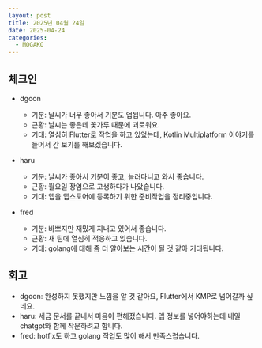 ```yaml
---
layout: post
title: 2025년 04월 24일
date: 2025-04-24
categories:
  - MOGAKO
---
```


## 체크인

- dgoon
  - 기분: 날씨가 너무 좋아서 기분도 업됩니다. 아주 좋아요.
  - 근황: 날씨는 좋은데 꽃가루 때문에 괴로워요.
  - 기대: 열심히 Flutter로 작업을 하고 있었는데, Kotlin Multiplatform 이야기를 들어서 간 보기를 해보겠습니다.

- haru
  - 기분: 날씨가 좋아서 기분이 좋고, 놀러다니고 와서 좋습니다.
  - 근황: 월요일 장염으로 고생하다가 나았습니다.
  - 기대: 앱을 앱스토어에 등록하기 위한 준비작업을 정리중입니다.

- fred
  - 기분: 바쁘지만 재밌게 지내고 있어서 좋습니다.
  - 근황: 새 팀에 열심히 적응하고 있습니다.
  - 기대: golang에 대해 좀 더 알아보는 시간이 될 것 같아 기대됩니다.

## 회고

- dgoon: 완성하지 못했지만 느낌을 알 것 같아요, Flutter에서 KMP로 넘어갈까 싶네요.
- haru: 세금 문서를 끝내서 마음이 편해졌습니다. 앱 정보를 넣어야하는데 내일 chatgpt와 함께 작문하려고 합니다.
- fred: hotfix도 하고 golang 작업도 많이 해서 만족스럽습니다.
